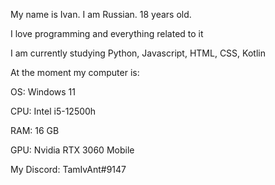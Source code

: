 My name is Ivan. I am Russian. 18 years old.

I love programming and everything related to it

I am currently studying Python, Javascript, HTML, CSS, Kotlin

At the moment my computer is:

OS: Windows 11

CPU: Intel i5-12500h

RAM: 16 GB

GPU: Nvidia RTX 3060 Mobile

My Discord: TamIvAnt#9147
